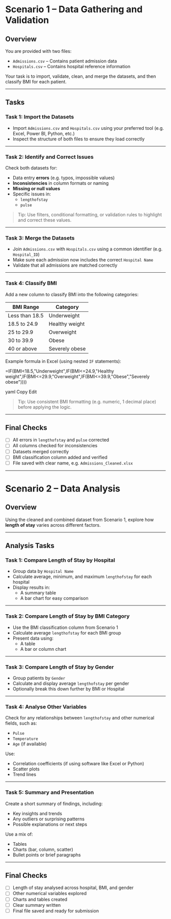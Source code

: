 # Scenario 1 – Data Gathering and Validation

## Overview

You are provided with two files:

- `Admissions.csv` – Contains patient admission data  
- `Hospitals.csv` – Contains hospital reference information

Your task is to import, validate, clean, and merge the datasets, and then classify BMI for each patient.

---

## Tasks

### Task 1: Import the Datasets

- Import `Admissions.csv` and `Hospitals.csv` using your preferred tool (e.g. Excel, Power BI, Python, etc.)
- Inspect the structure of both files to ensure they load correctly

---

### Task 2: Identify and Correct Issues

Check both datasets for:

- Data entry **errors** (e.g. typos, impossible values)
- **Inconsistencies** in column formats or naming
- **Missing or null values**
- Specific issues in:
  - `lengthofstay`
  - `pulse`

> Tip: Use filters, conditional formatting, or validation rules to highlight and correct these values.

---

### Task 3: Merge the Datasets

- Join `Admissions.csv` with `Hospitals.csv` using a common identifier (e.g. `Hospital_ID`)
- Make sure each admission now includes the correct `Hospital Name`
- Validate that all admissions are matched correctly

---

### Task 4: Classify BMI

Add a new column to classify BMI into the following categories:

| BMI Range           | Category         |
|---------------------|------------------|
| Less than 18.5      | Underweight      |
| 18.5 to 24.9        | Healthy weight   |
| 25 to 29.9          | Overweight       |
| 30 to 39.9          | Obese            |
| 40 or above         | Severely obese   |

Example formula in Excel (using nested `IF` statements):

=IF(BMI<18.5,"Underweight",IF(BMI<=24.9,"Healthy weight",IF(BMI<=29.9,"Overweight",IF(BMI<=39.9,"Obese","Severely obese"))))

yaml
Copy
Edit

> Tip: Use consistent BMI formatting (e.g. numeric, 1 decimal place) before applying the logic.

---

## Final Checks

- [ ] All errors in `lengthofstay` and `pulse` corrected  
- [ ] All columns checked for inconsistencies  
- [ ] Datasets merged correctly  
- [ ] BMI classification column added and verified  
- [ ] File saved with clear name, e.g. `Admissions_Cleaned.xlsx`

---
# Scenario 2 – Data Analysis

## Overview

Using the cleaned and combined dataset from Scenario 1, explore how **length of stay** varies across different factors.

---

## Analysis Tasks

### Task 1: Compare Length of Stay by Hospital

- Group data by `Hospital Name`
- Calculate average, minimum, and maximum `lengthofstay` for each hospital
- Display results in:
  - A summary table
  - A bar chart for easy comparison

---

### Task 2: Compare Length of Stay by BMI Category

- Use the BMI classification column from Scenario 1
- Calculate average `lengthofstay` for each BMI group
- Present data using:
  - A table
  - A bar or column chart

---

### Task 3: Compare Length of Stay by Gender

- Group patients by `Gender`
- Calculate and display average `lengthofstay` per gender
- Optionally break this down further by BMI or Hospital

---

### Task 4: Analyse Other Variables

Check for any relationships between `lengthofstay` and other numerical fields, such as:

- `Pulse`
- `Temperature`
- `Age` (if available)

Use:

- Correlation coefficients (if using software like Excel or Python)
- Scatter plots
- Trend lines

---

### Task 5: Summary and Presentation

Create a short summary of findings, including:

- Key insights and trends
- Any outliers or surprising patterns
- Possible explanations or next steps

Use a mix of:

- Tables
- Charts (bar, column, scatter)
- Bullet points or brief paragraphs

---

## Final Checks

- [ ] Length of stay analysed across hospital, BMI, and gender  
- [ ] Other numerical variables explored  
- [ ] Charts and tables created  
- [ ] Clear summary written  
- [ ] Final file saved and ready for submission
